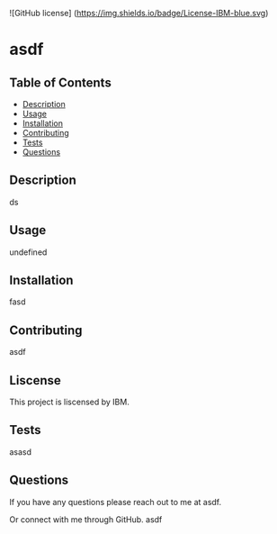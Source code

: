 ![GitHub license] (https://img.shields.io/badge/License-IBM-blue.svg)
 # asdf

 
 ## Table of Contents
 * [Description](#description)
 * [Usage](#usage)
 * [Installation](#installation)
 * [Contributing](#contibuting)
 * [Tests](#tests)
 * [Questions](#questions)
 
 ## Description
 ds
 ## Usage 
 undefined
 ## Installation
 fasd
 ## Contributing
 asdf
 ## Liscense
 This project is liscensed by IBM.
 ## Tests
 asasd

 ## Questions
 If you have any questions please reach out to me at asdf.

 Or connect with me through GitHub.
 asdf

 
 